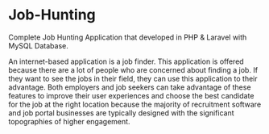 # Job-Hunting
 Complete Job Hunting Application that developed in PHP & Laravel with MySQL Database.

An internet-based application is a job finder. This application is offered because there are a lot of people who are concerned about finding a job. If they want to see the jobs in their field, they can use this application to their advantage. Both employers and job seekers can take advantage of these features to improve their user experiences and choose the best candidate for the job at the right location because the majority of recruitment software and job portal businesses are typically designed with the significant topographies of higher engagement.
